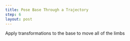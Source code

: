 ```yaml
---
title: Pose Base Through a Trajectory
step: 6
layout: post
---
```


Apply transformations to the base to move all of the limbs 

<script src="https://gist.github.com/madhephaestus/47cb1b1054873e1348f6dc1379cad9d8.js"></script>


